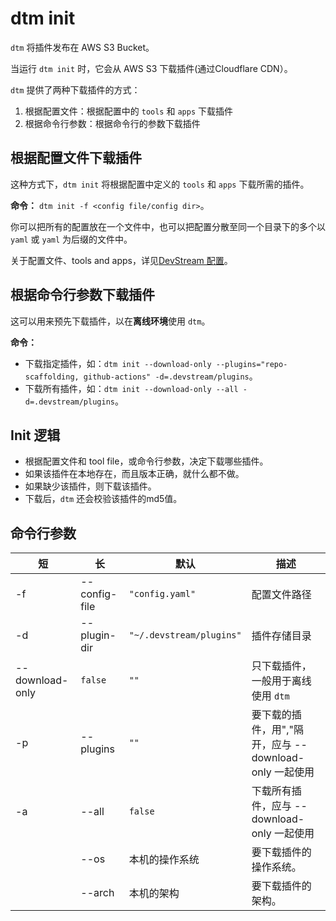 # dtm init

`dtm` 将插件发布在 AWS S3 Bucket。

当运行 `dtm init` 时，它会从 AWS S3 下载插件(通过Cloudflare CDN）。

`dtm` 提供了两种下载插件的方式：

1. 根据配置文件：根据配置中的 `tools` 和 `apps` 下载插件
2. 根据命令行参数：根据命令行的参数下载插件

## 根据配置文件下载插件

这种方式下，`dtm init` 将根据配置中定义的 `tools` 和 `apps` 下载所需的插件。

**命令：** `dtm init -f <config file/config dir>`。

你可以把所有的配置放在一个文件中，也可以把配置分散至同一个目录下的多个以 `yaml` 或 `yaml` 为后缀的文件中。

关于配置文件、tools and apps，详见[DevStream 配置](../core-concepts/config.zh.md)。

## 根据命令行参数下载插件

这可以用来预先下载插件，以在**离线环境**使用 `dtm`。

**命令：**

- 下载指定插件，如：`dtm init --download-only --plugins="repo-scaffolding, github-actions" -d=.devstream/plugins`。 
- 下载所有插件，如：`dtm init --download-only --all -d=.devstream/plugins`。


## Init 逻辑

- 根据配置文件和 tool file，或命令行参数，决定下载哪些插件。
- 如果该插件在本地存在，而且版本正确，就什么都不做。
- 如果缺少该插件，则下载该插件。
- 下载后，`dtm` 还会校验该插件的md5值。

## 命令行参数

| 短              | 长            | 默认                      | 描述                                              |
|-----------------|---------------|--------------------------|--------------------------------------------------|
| -f              | --config-file | `"config.yaml"`          | 配置文件路径                                       |
| -d              | --plugin-dir  | `"~/.devstream/plugins"` | 插件存储目录                                       |
| --download-only | `false`       | `""`                     | 只下载插件，一般用于离线使用 `dtm`                    |
| -p              | --plugins     | `""`                     | 要下载的插件，用","隔开，应与 --download-only 一起使用 |
| -a              | --all         | `false`                  | 下载所有插件，应与 --download-only 一起使用          |
|                 | --os          | 本机的操作系统             | 要下载插件的操作系统。                               |
|                 | --arch        | 本机的架构                 | 要下载插件的架构。                                  |



